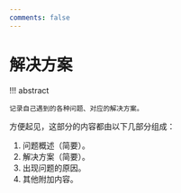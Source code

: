 ```yaml
---
comments: false
---
```


# 解决方案

!!! abstract

    记录自己遇到的各种问题、对应的解决方案。

方便起见，这部分的内容都由以下几部分组成：

1. 问题概述（简要）。
2. 解决方案（简要）。
3. 出现问题的原因。
4. 其他附加内容。

